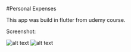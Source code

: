 #Personal Expenses

This app was build in flutter from udemy course.

Screenshot:

![alt text](https://https://github.com/sekne18/PersonalExpenses/tree/master/assets/images/screenshot1.PNG?raw=true)
![alt text](https://https://github.com/sekne18/PersonalExpenses/tree/master/assets/images/screenshot2.PNG?raw=true)
